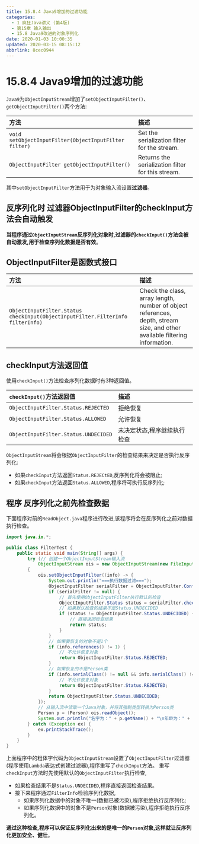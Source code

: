 ```yaml
---
title: 15.8.4 Java9增加的过滤功能
categories: 
  - 1 疯狂Java讲义 (第4版)
  - 第15章 输入输出
  - 15.8 Java9改进的对象序列化
date: 2020-01-03 10:00:35
updated: 2020-03-15 08:15:12
abbrlink: 8cec0944
---
```

# 15.8.4 Java9增加的过滤功能
`Java9`为`ObjectInputStream`增加了`setObjectInputFilter()`、`getObjectInputFilter()`两个方法:

|方法|描述|
|:--|:--|
|`void setObjectInputFilter(ObjectInputFilter filter)`|Set the serialization filter for the stream.|
|`ObjectInputFilter getObjectInputFilter()`|Returns the serialization filter for this stream.|


其中`setObjectInputFilter`方法用于为对象输入流设置**过滤器**。
## 反序列化时 过滤器ObjectInputFilter的checkInput方法会自动触发
**当程序通过`ObjectInputStream`反序列化对象时,过滤器的`checkInput()`方法会被自动激发,用于检查序列化数据是否有效**。
## ObjectInputFilter是函数式接口

|方法|描述|
|:--|:--|
|`ObjectInputFilter.Status checkInput(ObjectInputFilter.FilterInfo filterInfo)`|Check the class, array length, number of object references, depth, stream size, and other available filtering information.|

## checkInput方法返回值
使用`checkInput()`方法检查序列化数据时有3种返回值。

|`checkInput()`方法返回值|描述|
|:--|:--|
|`ObjectInputFilter.Status.REJECTED`|拒绝恢复|
|`ObjectInputFilter.Status.ALLOWED`|允许恢复|
|`ObjectInputFilter.Status.UNDECIDED`|未决定状态,程序继续执行检查|

`ObjectInputStream`将会根据`ObjectInputFilter`的检查结果来决定是否执行反序列化:
- 如果`checkInput`方法返回`Status.REJECtED`,反序列化将会被阻止;
- 如果`checkInput`方法返回`Status.ALLOWED`,程序将可执行反序列化;

## 程序 反序列化之前先检查数据
下面程序对前的`ReadObject.java`程序进行改进,该程序将会在反序列化之前对数据执行检查。
```java
import java.io.*;

public class FilterTest {
    public static void main(String[] args) {
        try (// 创建一个ObjectInputStream输入流
            ObjectInputStream ois = new ObjectInputStream(new FileInputStream("object.txt"))) 
        {
            ois.setObjectInputFilter((info) -> {
                System.out.println("===执行数据过滤===");
                ObjectInputFilter serialFilter = ObjectInputFilter.Config.getSerialFilter();
                if (serialFilter != null) {
                    // 首先使用ObjectInputFilter执行默认的检查
                    ObjectInputFilter.Status status = serialFilter.checkInput(info);
                    // 如果默认检查的结果不是Status.UNDECIDED
                    if (status != ObjectInputFilter.Status.UNDECIDED) {
                        // 直接返回检查结果
                        return status;
                    }
                }
                // 如果要恢复的对象不是1个
                if (info.references() != 1) {
                    // 不允许恢复对象
                    return ObjectInputFilter.Status.REJECTED;
                }
                // 如果恢复的不是Person类
                if (info.serialClass() != null && info.serialClass() != Person.class) {
                    // 不允许恢复对象
                    return ObjectInputFilter.Status.REJECTED;
                }
                return ObjectInputFilter.Status.UNDECIDED;
            });
            // 从输入流中读取一个Java对象，并将其强制类型转换为Person类
            Person p = (Person) ois.readObject();
            System.out.println("名字为：" + p.getName() + "\n年龄为：" + p.getAge());
        } catch (Exception ex) {
            ex.printStackTrace();
        }
    }
}
```
上面程序中的粗体字代码为`ObjectInputStream`设置了`ObjectInputFilter`过滤器(程序使用`Lambda`表达式创建过滤器),程序重写了`checkInput`方法。
重写`checkInput`方法时先使用默认的`ObjectInputFilter`执行检查,
- 如果检查结果不是`Status.UNDECIDED`,程序直接返回检查结果。
- 接下来程序通过`FilterInfo`检验序列化数据,
  - 如果序列化数据中的对象不唯一(数据已被污染),程序拒绝执行反序列化;
  - 如果序列化数据中的对象不是`Person`对象(数据被污染),程序拒绝执行反序列化。

**通过这种检查,程序可以保证反序列化出来的是唯一的`Person`对象,这样就让反序列化更加安全、健壮**。
